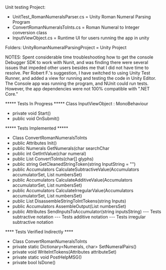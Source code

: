 Unit testing Project:
- UnitTest_RomanNumeralsParser.cs = Unity Roman Numeral Parsing Program
- ConvertRomanNumeralsToInts.cs = Roman Numeral to Integer conversion class 
- InputViewObject.cs = Runtime UI for users running the app in unity

Folders:
UnityRomanNumeralParsingProject  = Unity Project 

NOTES:
Spent considerable time troubleshooting how to get the console Debugger SDK to work with Nunit, and was finding there were several issues that impeded other users besides me that I did not have time to resolve. Per Robert F.'s suggestion, I have switched to using Unity Test Runner, and added a view for running and testing the code in Unity Editor. The Console app was running the program, and NUnit could run tests. However, the app dependencies were not 100% compatible with ".NET Core." 

***** Tests In Progress ***** 
Class InputViewObject : MonoBehaviour

- private void Start()
- public void OnSubmit()

***** Tests Implemented ***** 
- Class ConvertRomanNumeralsToInts
- public Attributes Init()
- public Numerals GetNumerals(char searchChar
- public int GetIntValue(char numeral)
- public List<int> ConvertToInts(char[] glyphs)
- public string GetCleanedStringToken(string InputString = "")
- public Accumulators CalculateSubtractiveValue(Accumulators accumulatorSet, List<int> numbersSet)
- public Accumulators CalculateAdditiveValue(Accumulators accumulatorSet, List<int> numbersSet)
- public Accumulators CalculateIrregularValue(Accumulators accumulatorSet, List<int> numbersSet)
- public List<int> DisassembleStringToIntTokens(string Inputs)
- public Accumulators AssembleOutput(List<int> numbersSet)
- public Attributes SendInputsToAccumulator(string inputsString)
--- Tests subtractive notation
--- Tests additive notation
--- Tests irregular subtractive notation

**** Tests Verified Indirectly ****
- Class ConvertRomanNumeralsToInts
- private static Dictionary<Numerals, char> SetNumeralPairs()
- private void WriteIntTokens(Attributes attributeSet)
- private static void PostHelpMSG()
- private bool IsDone()

